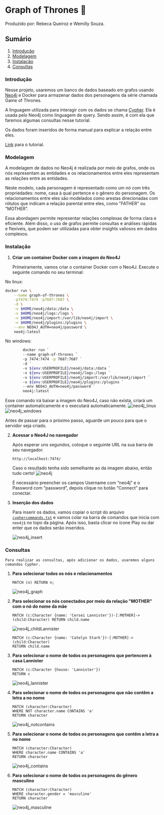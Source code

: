 # Graph of Thrones :crown:

Produzido por: Rebeca Queiroz e Wemilly Souza.

## Sumário

1. [Introdução](#introdução)
2. [Modelagem](#modelagem)
3. [Instalação](#instalação)
4. [Consultas](#consultas)

### Introdução
Nesse projeto, usaremos um banco de dados baseado em grafos usando [Neo4j](https://neo4j.com/) e Docker para armazenar dados dos personagens da série chamada Game of Thrones.

A linguagem utilizada para interagir com os dados se chama [Cypher](https://neo4j.com/developer/cypher/). Ela é usada pelo Neo4j como linguagem de query. Sendo assim, é com ela que faremos algumas consultas nesse tutorial.

Os dados foram inseridos de forma manual para explicar a relação entre eles. 

[Link](https://drive.google.com/file/d/117QPHGrUmj8zrfGb1ok99L-ndbGSx3CH/view?usp=sharing) para o tutorial.

### Modelagem
A modelagem de dados no Neo4j é realizada por meio de grafos, onde os nós representam as entidades e os relacionamentos entre eles representam as relações entre as entidades.

Neste modelo, cada personagem é representado como um nó com três propriedades: nome, casa à qual pertence e o gênero do personagem. Os relacionamentos entre eles são modelados como arestas direcionadas com rótulos que indicam a relação parental entre eles, como "FATHER" ou "MOTHER".

Essa abordagem permite representar relações complexas de forma clara e eficiente. Além disso, o uso de grafos permite consultas e análises rápidas e flexíveis, que podem ser utilizadas para obter insights valiosos em dados complexos.

### Instalação

1. **Criar um container Docker com a imagem do Neo4J**

   Primeiramente, vamos criar o container Docker com o Neo4J. Execute o seguinte comando no seu terminal:

No linux:
   ```bash
   docker run \
       --name graph-of-thrones \
       -p7474:7474 -p7687:7687 \
       -d \
       -v $HOME/neo4j/data:/data \
       -v $HOME/neo4j/logs:/logs \
       -v $HOME/neo4j/import:/var/lib/neo4j/import \
       -v $HOME/neo4j/plugins:/plugins \
       --env NEO4J_AUTH=neo4j/password \
       neo4j:latest
   ```

No windows:
```bash
        docker run `
        --name graph-of-thrones `
        -p 7474:7474 -p 7687:7687 `
        -d `
        -v ${env:USERPROFILE}/neo4j/data:/data `
        -v ${env:USERPROFILE}/neo4j/logs:/logs `
        -v ${env:USERPROFILE}/neo4j/import:/var/lib/neo4j/import `
        -v ${env:USERPROFILE}/neo4j/plugins:/plugins `
        --env NEO4J_AUTH=neo4j/password `
        neo4j:latest
```

   Esse comando irá baixar a imagem do Neo4J, caso não exista, criará um container automaticamente e o executará automaticamente.
   ![neo4j_linux](./img/image9.png)
   ![neo4j_windows](./img/image11.jpg)


   Antes de passar para o próximo passo, aguarde um pouco para que o servidor seja
   criado.

2. **Acessar o Neo4J no navegador**

   Após esperar uns segundos, coloque o seguinte URL na sua barra de seu navegador.

   ```
   http://localhost:7474/
   ```

   Caso o resultado tenha sido semelhante ao da imagem abaixo, então tudo certo!
   ![neo4j](./img/image3.png)

    É necessário preencher os campos Username com “neo4j” e o Password com “password”, depois clique no botão “Connect” para conectar.

4. **Inserção dos dados**

   Para inserir os dados, vamos copiar o script do arquivo [`cyphercommands.txt`](./cyphercommands.txt) e vamos colar na barra de comandos que inicia com `neo4j$` no topo da página.
   Após isso, basta clicar no ícone Play ou dar enter que os dados serão inseridos.

   ![neo4j_insert](./img/image8.png)
    
   
### Consultas

    Para realizar as consultas, após adicionar os dados, usaremos alguns comandos Cypher.


1. **Para selecionar todos os nós e relacionamentos**

   ```cypher
   MATCH (n) RETURN n;
   ```

   ![neo4j_graph](./img/image6.png)

2. **Para selecionar os nós conectados por meio da relação "MOTHER" com o nó do nome da mãe**

    ```cypher 
    MATCH (c:Character {name: 'Cersei Lannister'})-[:MOTHER]->(child:Character) RETURN child.name
    ```
    ![neo4j_childLannister](./img/image2.png)

     ```cypher 
    MATCH (c:Character {name: 'Catelyn Stark'})-[:MOTHER]->(child:Character)
    RETURN child.name
    ```
    

3. **Para selecionar o nome de todos os personagens que pertencem à casa Lannister**

    ```cypher 
    MATCH (c:Character {house: 'Lannister'})
    RETURN c
    ```

    ![neo4j_lannister](./img/image1.png)
4. **Para selecionar o nome de todos os personagens que não contêm a letra a no nome**
    ```cypher 
    MATCH (character:Character)
    WHERE NOT character.name CONTAINS 'a'
    RETURN character
    ```
    ![neo4j_notcontains](./img/image10.png)
    
5. **Para selecionar o nome de todos os personagens que contêm a letra a no nome**
    ```cypher 
    MATCH (character:Character)
    WHERE character.name CONTAINS 'a'
    RETURN character
    ```
    ![neo4j_contains](./img/image5.png)
    
5. **Para selecionar o nome de todos os personagens do gênero masculino**

    ```cypher
    MATCH (character:Character)
    WHERE character.gender = 'masculine'
    RETURN character
    ```
    ![neo4j_masculine](./img/image7.png)
    

    
